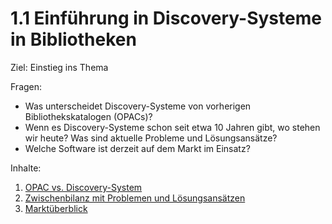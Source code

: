 # 1.1 Einführung in Discovery-Systeme in Bibliotheken

Ziel: Einstieg ins Thema

Fragen:

* Was unterscheidet Discovery-Systeme von vorherigen Bibliothekskatalogen (OPACs)?
* Wenn es Discovery-Systeme schon seit etwa 10 Jahren gibt, wo stehen wir heute? Was sind aktuelle Probleme und Lösungsansätze?
* Welche Software ist derzeit auf dem Markt im Einsatz?

Inhalte:

1. [OPAC vs. Discovery-System](1-1-1-opac-vs-discovery-system.md)
2. [Zwischenbilanz mit Problemen und Lösungsansätzen](1-1-2-zwischenbilanz-mit-problemen-und-loesungsansaetzen.md)
3. [Marktüberblick](1-1-3-marktueberblick.md)
